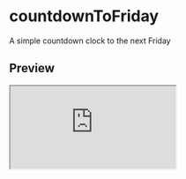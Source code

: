# countdownToFriday
A simple countdown clock to the next Friday

## Preview
<iframe src="https://htmlpreview.github.io/?https://github.com/TKremer00/countdownToFriday/blob/master/index.html"></iframe>
